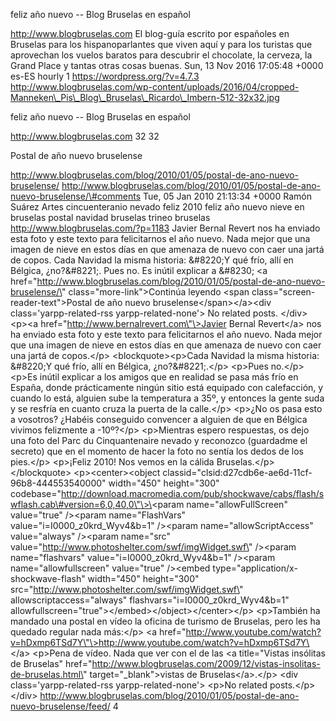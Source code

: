 feliz año nuevo -- Blog Bruselas en español

http://www.blogbruselas.com El blog-guía escrito por españoles en
Bruselas para los hispanoparlantes que viven aquí y para los turistas
que aprovechan los vuelos baratos para descubrir el chocolate, la
cerveza, la Grand Place y tantas otras cosas buenas. Sun, 13 Nov 2016
17:05:48 +0000 es-ES hourly 1 https://wordpress.org/?v=4.7.3
http://www.blogbruselas.com/wp-content/uploads/2016/04/cropped-Manneken\_Pis\_Blog\_Bruselas\_Ricardo\_Imbern-512-32x32.jpg

feliz año nuevo -- Blog Bruselas en español

http://www.blogbruselas.com 32 32

Postal de año nuevo bruselense

http://www.blogbruselas.com/blog/2010/01/05/postal-de-ano-nuevo-bruselense/
http://www.blogbruselas.com/blog/2010/01/05/postal-de-ano-nuevo-bruselense/\#comments
Tue, 05 Jan 2010 21:13:34 +0000 Ramón Suárez Artes cincuenteranio nevado
feliz 2010 feliz año nuevo nieve en bruselas postal navidad bruselas
trineo bruselas http://www.blogbruselas.com/?p=1183 Javier Bernal Revert
nos ha enviado esta foto y este texto para felicitarnos el año nuevo.
Nada mejor que una imagen de nieve en estos días en que amenaza de nuevo
con caer una jartá de copos. Cada Navidad la misma historia: &\#8220;Y
qué frío, allí en Bélgica, ¿no?&\#8221;. Pues no. Es inútil explicar a
&\#8230; \<a
href=\"http://www.blogbruselas.com/blog/2010/01/05/postal-de-ano-nuevo-bruselense/\"
class=\"more-link\"\>Continúa leyendo \<span
class=\"screen-reader-text\"\>Postal de año nuevo
bruselense\</span\>\</a\>\<div class=\'yarpp-related-rss
yarpp-related-none\'\> No related posts. \</div\> \<p\>\<a
href=\"http://www.bernalrevert.com\"\>Javier Bernal Revert\</a\> nos ha
enviado esta foto y este texto para felicitarnos el año nuevo. Nada
mejor que una imagen de nieve en estos días en que amenaza de nuevo con
caer una jartá de copos.\</p\> \<blockquote\>\<p\>Cada Navidad la misma
historia: &\#8220;Y qué frío, allí en Bélgica, ¿no?&\#8221;.\</p\>
\<p\>Pues no.\</p\> \<p\>Es inútil explicar a los amigos que en realidad
se pasa más frío en España, donde prácticamente ningún sitio está
equipado con calefacción, y cuando lo está, alguien sube la temperatura
a 35º, y entonces la gente suda y se resfría en cuanto cruza la puerta
de la calle.\</p\> \<p\>¿No os pasa esto a vosotros? ¿Habéis conseguido
convencer a alguien de que en Bélgica vivimos felizmente a -10º?\</p\>
\<p\>Mientras espero respuestas, os dejo una foto del Parc du
Cinquantenaire nevado y reconozco (guardadme el secreto) que en el
momento de hacer la foto no sentía los dedos de los pies.\</p\>
\<p\>¡Feliz 2010! Nos vemos en la cálida Bruselas.\</p\>\</blockquote\>
\<p\>\<center\>\<object
classid=\"clsid:d27cdb6e-ae6d-11cf-96b8-444553540000\" width=\"450\"
height=\"300\"
codebase=\"http://download.macromedia.com/pub/shockwave/cabs/flash/swflash.cab\#version=6,0,40,0\"\>\<param
name=\"allowFullScreen\" value=\"true\" /\>\<param name=\"FlashVars\"
value=\"i=I0000\_z0krd\_Wyv4&amp;b=1\" /\>\<param
name=\"allowScriptAccess\" value=\"always\" /\>\<param name=\"src\"
value=\"http://www.photoshelter.com/swf/imgWidget.swf\" /\>\<param
name=\"flashvars\" value=\"i=I0000\_z0krd\_Wyv4&amp;b=1\" /\>\<param
name=\"allowfullscreen\" value=\"true\" /\>\<embed
type=\"application/x-shockwave-flash\" width=\"450\" height=\"300\"
src=\"http://www.photoshelter.com/swf/imgWidget.swf\"
allowscriptaccess=\"always\" flashvars=\"i=I0000\_z0krd\_Wyv4&amp;b=1\"
allowfullscreen=\"true\"\>\</embed\>\</object\>\</center\>\</p\>
\<p\>También ha mandado una postal en vídeo la oficina de turismo de
Bruselas, pero les ha quedado regular nada más:\</p\> \<a
href=\"http://www.youtube.com/watch?v=hDxmp6TSd7Y\"\>http://www.youtube.com/watch?v=hDxmp6TSd7Y\</a\>
\<p\>Pena de vídeo. Nada que ver con el de las \<a title=\"Vistas
insólitas de Bruselas\"
href=\"http://www.blogbruselas.com/2009/12/vistas-insolitas-de-bruselas.html\"
target=\"\_blank\"\>vistas de Bruselas\</a\>.\</p\> \<div
class=\'yarpp-related-rss yarpp-related-none\'\> \<p\>No related
posts.\</p\> \</div\>
http://www.blogbruselas.com/blog/2010/01/05/postal-de-ano-nuevo-bruselense/feed/
4
